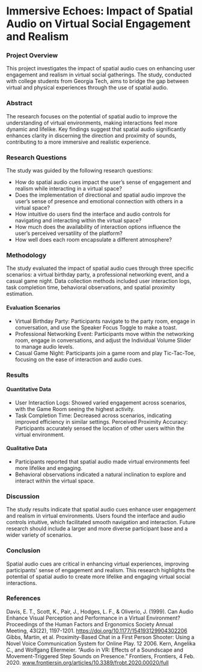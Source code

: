 # Immersive Echoes: Impact of Spatial Audio on Virtual Social Engagement and Realism
### Project Overview
This project investigates the impact of spatial audio cues on enhancing user engagement and realism in virtual social gatherings. The study, conducted with college students from Georgia Tech, aims to bridge the gap between virtual and physical experiences through the use of spatial audio.

### Abstract
The research focuses on the potential of spatial audio to improve the understanding of virtual environments, making interactions feel more dynamic and lifelike. Key findings suggest that spatial audio significantly enhances clarity in discerning the direction and proximity of sounds, contributing to a more immersive and realistic experience.

### Research Questions
The study was guided by the following research questions:

- How do spatial audio cues impact the user’s sense of engagement and realism while interacting in a virtual space?
- Does the implementation of directional and spatial audio improve the user’s sense of presence and emotional connection with others in a virtual space?
- How intuitive do users find the interface and audio controls for navigating and interacting within the virtual space?
- How much does the availability of interaction options influence the user’s perceived versatility of the platform?
- How well does each room encapsulate a different atmosphere?
### Methodology
The study evaluated the impact of spatial audio cues through three specific scenarios: a virtual birthday party, a professional networking event, and a casual game night. Data collection methods included user interaction logs, task completion time, behavioral observations, and spatial proximity estimation.

#### Evaluation Scenarios
- Virtual Birthday Party: Participants navigate to the party room, engage in conversation, and use the Speaker Focus Toggle to make a toast.
- Professional Networking Event: Participants move within the networking room, engage in conversations, and adjust the Individual Volume Slider to manage audio levels.
- Casual Game Night: Participants join a game room and play Tic-Tac-Toe, focusing on the ease of interaction and audio cues.
### Results
#### Quantitative Data
- User Interaction Logs: Showed varied engagement across scenarios, with the Game Room seeing the highest activity.
- Task Completion Time: Decreased across scenarios, indicating improved efficiency in similar settings.
Perceived Proximity Accuracy: Participants accurately sensed the location of other users within the virtual environment.
#### Qualitative Data
- Participants reported that spatial audio made virtual environments feel more lifelike and engaging.
- Behavioral observations indicated a natural inclination to explore and interact within the virtual space.
### Discussion
The study results indicate that spatial audio cues enhance user engagement and realism in virtual environments. Users found the interface and audio controls intuitive, which facilitated smooth navigation and interaction. Future research should include a larger and more diverse participant base and a wider variety of scenarios.

### Conclusion
Spatial audio cues are critical in enhancing virtual experiences, improving participants' sense of engagement and realism. This research highlights the potential of spatial audio to create more lifelike and engaging virtual social interactions.

### References
Davis, E. T., Scott, K., Pair, J., Hodges, L. F., & Oliverio, J. (1999). Can Audio Enhance Visual Perception and Performance in a Virtual Environment? Proceedings of the Human Factors and Ergonomics Society Annual Meeting, 43(22), 1197-1201. https://doi.org/10.1177/154193129904302206
Gibbs, Martin, et al. Proximity-Based Chat in a First Person Shooter: Using a Novel Voice Communication System for Online Play. 12 2006.
Kern, Angelika C., and Wolfgang Ellermeier. “Audio in VR: Effects of a Soundscape and Movement-Triggered Step Sounds on Presence.” Frontiers, Frontiers, 4 Feb. 2020. www.frontiersin.org/articles/10.3389/frobt.2020.00020/full
